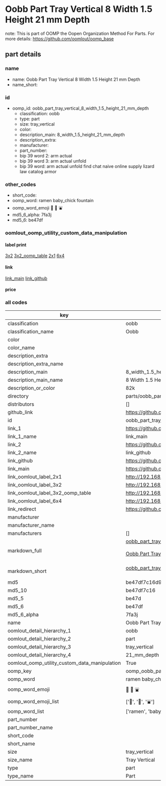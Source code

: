 # Oobb Part Tray Vertical 8 Width 1.5 Height 21 mm Depth  

note: This is part of OOMP the Oopen Organization Method For Parts. For more details: https://github.com/oomlout/oomp_base

##  part details
  







### name
* name: Oobb Part Tray Vertical 8 Width 1.5 Height 21 mm Depth
* name_short: 
### id
* oomp_id: oobb_part_tray_vertical_8_width_1.5_height_21_mm_depth
  * classification: oobb
  * type: part
  * size: tray_vertical
  * color: 
  * description_main: 8_width_1.5_height_21_mm_depth
  * description_extra: 
  * manufacturer: 
  * part_number: 
  * bip 39 word 2: arm actual
  * bip 39 word 3: arm actual unfold
  * bip 39 word: arm actual unfold find chat naive online supply lizard law catalog armor

### other_codes
* short_code: 
* oomp_word: ramen baby_chick fountain
* oomp_word_emoji :ramen: :baby_chick: :fountain:
* md5_6_alpha: 7fa3j
* md5_6: be47df






### oomlout_oomp_utility_custom_data_manipulation
#### label print
[3x2](http://192.168.1.245:1112/?label=oomp%207fa3j)
[3x2_oomp_table](http://192.168.1.108:1112/?label=oomp%207fa3j)
[2x1](http://192.168.1.242:1112/?label=oomp%207fa3j)
[6x4](http://192.168.1.55:1112/?label=oomp%207fa3j)    

#### link

[link_main](https://github.com/oomlout/oomlout_oomp_version_1_messy/tree/main/parts/oobb_part_tray_vertical_8_width_1.5_height_21_mm_depth) [link_github](https://github.com/oomlout/oomlout_oomp_version_1_messy/tree/main/parts/oobb_part_tray_vertical_8_width_1.5_height_21_mm_depth)                             

#### price







### all codes 
| key | value |  
| --- | --- |  
| classification | oobb |  
| classification_name | Oobb |  
| color |  |  
| color_name |  |  
| description_extra |  |  
| description_extra_name |  |  
| description_main | 8_width_1.5_height_21_mm_depth |  
| description_main_name | 8 Width 1.5 Height 21 mm Depth |  
| description_or_color | 82k |  
| directory | parts/oobb_part_tray_vertical_8_width_1.5_height_21_mm_depth |  
| distributors | [] |  
| github_link | https://github.com/oomlout/oomlout_oomp_part_src/tree/main/parts/oobb_part_tray_vertical_8_width_1.5_height_21_mm_depth |  
| id | oobb_part_tray_vertical_8_width_1.5_height_21_mm_depth |  
| link_1 | https://github.com/oomlout/oomlout_oomp_version_1_messy/tree/main/parts/oobb_part_tray_vertical_8_width_1.5_height_21_mm_depth |  
| link_1_name | link_main |  
| link_2 | https://github.com/oomlout/oomlout_oomp_version_1_messy/tree/main/parts/oobb_part_tray_vertical_8_width_1.5_height_21_mm_depth |  
| link_2_name | link_github |  
| link_github | https://github.com/oomlout/oomlout_oomp_version_1_messy/tree/main/parts/oobb_part_tray_vertical_8_width_1.5_height_21_mm_depth |  
| link_main | https://github.com/oomlout/oomlout_oomp_version_1_messy/tree/main/parts/oobb_part_tray_vertical_8_width_1.5_height_21_mm_depth |  
| link_oomlout_label_2x1 | http://192.168.1.242:1112/?label=oomp%207fa3j |  
| link_oomlout_label_3x2 | http://192.168.1.245:1112/?label=oomp%207fa3j |  
| link_oomlout_label_3x2_oomp_table | http://192.168.1.108:1112/?label=oomp%207fa3j |  
| link_oomlout_label_6x4 | http://192.168.1.55:1112/?label=oomp%207fa3j |  
| link_redirect | https://github.com/oomlout/oomlout_oomp_version_1_messy/tree/main/parts/oobb_part_tray_vertical_8_width_1.5_height_21_mm_depth |  
| manufacturer |  |  
| manufacturer_name |  |  
| manufacturers | [] |  
| markdown_full | [oobb_part_tray_vertical_8_width_1.5_height_21_mm_depth](none)<br>[](none)<br>[Oobb Part Tray Vertical 8 Width 1.5 Height 21 Mm Depth](none)<br><br> |  
| markdown_short | [oobb_part_tray_vertical_8_width_1.5_height_21_mm_depth](none)<br><br> |  
| md5 | be47df7c16d9d35e4a93656bda40b85d |  
| md5_10 | be47df7c16 |  
| md5_5 | be47d |  
| md5_6 | be47df |  
| md5_6_alpha | 7fa3j |  
| name | Oobb Part Tray Vertical 8 Width 1.5 Height 21 mm Depth |  
| oomlout_detail_hierarchy_1 | oobb |  
| oomlout_detail_hierarchy_2 | part |  
| oomlout_detail_hierarchy_3 | tray_vertical |  
| oomlout_detail_hierarchy_4 | 21_mm_depth |  
| oomlout_oomp_utility_custom_data_manipulation | True |  
| oomp_key | oomp_oobb_part_tray_vertical_8_width_1.5_height_21_mm_depth |  
| oomp_word | ramen baby_chick fountain |  
| oomp_word_emoji | :ramen: :baby_chick: :fountain: |  
| oomp_word_emoji_list | [':ramen:', ':baby_chick:', ':fountain:'] |  
| oomp_word_list | ['ramen', 'baby_chick', 'fountain'] |  
| part_number |  |  
| part_number_name |  |  
| short_code |  |  
| short_name |  |  
| size | tray_vertical |  
| size_name | Tray Vertical |  
| type | part |  
| type_name | Part |  
